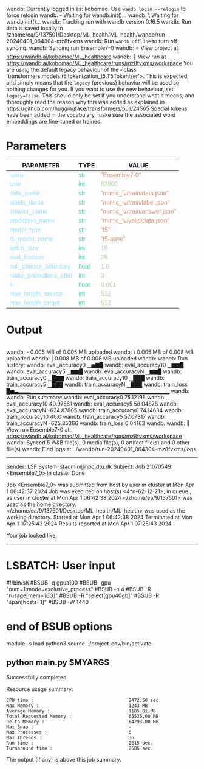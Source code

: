 wandb: Currently logged in as: kobomao. Use `wandb login --relogin` to force relogin
wandb: - Waiting for wandb.init()...wandb: \ Waiting for wandb.init()...wandb: Tracking run with wandb version 0.16.5
wandb: Run data is saved locally in /zhome/ea/9/137501/Desktop/ML_health/ML_health/wandb/run-20240401_064304-mz8fvxms
wandb: Run `wandb offline` to turn off syncing.
wandb: Syncing run Ensemble7-0
wandb: ⭐️ View project at https://wandb.ai/kobomao/ML_healthcare
wandb: 🚀 View run at https://wandb.ai/kobomao/ML_healthcare/runs/mz8fvxms/workspace
You are using the default legacy behaviour of the <class 'transformers.models.t5.tokenization_t5.T5Tokenizer'>. This is expected, and simply means that the `legacy` (previous) behavior will be used so nothing changes for you. If you want to use the new behaviour, set `legacy=False`. This should only be set if you understand what it means, and thoroughly read the reason why this was added as explained in https://github.com/huggingface/transformers/pull/24565
Special tokens have been added in the vocabulary, make sure the associated word embeddings are fine-tuned or trained.

<style>
c { color: #9cdcfe; font-family: 'Verdana', sans-serif;} /* VARIABLE */
d { color: #4EC9B0; font-family: 'Verdana', sans-serif;} /* CLASS */
e { color: #569cd6; font-family: 'Verdana', sans-serif;} /* BOOL */
f { color: #b5cea8; font-family: 'Verdana', sans-serif;} /* NUMBERS */
j { color: #ce9178; font-family: 'Verdana', sans-serif;} /* STRING */
k { font-family: 'Verdana', sans-serif;} /* SYMBOLS */
</style>

# Parameters

| PARAMETER         | TYPE              | VALUE             |
|-------------------|-------------------|-------------------|
| <c>name</c>       | <d>str</d>        | <j>"Ensemble7-0"</j> |
| <c>time</c>       | <d>int</d>        | <f>82800</f>      |
| <c>data_name</c>  | <d>str</d>        | <j>"mimic_iv/train/data.json"</j> |
| <c>labels_name</c>| <d>str</d>        | <j>"mimic_iv/train/label.json"</j> |
| <c>answer_name</c>| <d>str</d>        | <j>"mimic_iv/train/answer.json"</j> |
| <c>prediction_name</c>| <d>str</d>        | <j>"mimic_iv/valid/data.json"</j> |
| <c>model_type</c> | <d>str</d>        | <j>"t5"</j>       |
| <c>t5_model_name</c>| <d>str</d>        | <j>"t5-base"</j>  |
| <c>batch_size</c> | <d>int</d>        | <f>16</f>         |
| <c>eval_fraction</c>| <d>int</d>        | <f>25</f>         |
| <c>null_chance_boundary</c>| <d>float</d>      | <f>1.0</f>        |
| <c>make_predictions_after</c>| <d>int</d>        | <f>3</f>          |
| <c>lr</c>         | <d>float</d>      | <f>0.001</f>      |
| <c>max_length_source</c>| <d>int</d>        | <f>512</f>        |
| <c>max_length_target</c>| <d>int</d>        | <f>512</f>        |

# Output

```
```
wandb: - 0.005 MB of 0.005 MB uploadedwandb: \ 0.005 MB of 0.008 MB uploadedwandb: | 0.008 MB of 0.008 MB uploadedwandb: 
wandb: Run history:
wandb:   eval_accuracy0 ▁▅▇█
wandb:  eval_accuracy10 ▁▆▆█
wandb:   eval_accuracy5 ▁▆▆█
wandb:   eval_accuracyN ▁▆▆█
wandb:  train_accuracy0 ▁█▇▇
wandb: train_accuracy10 ▁███
wandb:  train_accuracy5 ▁███
wandb:  train_accuracyN ▁███
wandb:       train_loss █▅▃▂▂▂▁▁▁▁▁▁▁▁▁▁▁▁▁▁▁▁▁▁▁▁▁▁▁▁▁▁▁▁▁▁▁▁▁▁
wandb: 
wandb: Run summary:
wandb:   eval_accuracy0 75.12195
wandb:  eval_accuracy10 40.97561
wandb:   eval_accuracy5 58.04878
wandb:   eval_accuracyN -624.87805
wandb:  train_accuracy0 74.14634
wandb: train_accuracy10 40.0
wandb:  train_accuracy5 57.07317
wandb:  train_accuracyN -625.85366
wandb:       train_loss 0.04163
wandb: 
wandb: 🚀 View run Ensemble7-0 at: https://wandb.ai/kobomao/ML_healthcare/runs/mz8fvxms/workspace
wandb: Synced 5 W&B file(s), 0 media file(s), 0 artifact file(s) and 0 other file(s)
wandb: Find logs at: ./wandb/run-20240401_064304-mz8fvxms/logs

------------------------------------------------------------
Sender: LSF System <lsfadmin@hpc.dtu.dk>
Subject: Job 21070549: <Ensemble7_0> in cluster <dcc> Done

Job <Ensemble7_0> was submitted from host <n-62-30-1> by user <s183914> in cluster <dcc> at Mon Apr  1 06:42:37 2024
Job was executed on host(s) <4*n-62-12-21>, in queue <gpua100>, as user <s183914> in cluster <dcc> at Mon Apr  1 06:42:38 2024
</zhome/ea/9/137501> was used as the home directory.
</zhome/ea/9/137501/Desktop/ML_health/ML_health> was used as the working directory.
Started at Mon Apr  1 06:42:38 2024
Terminated at Mon Apr  1 07:25:43 2024
Results reported at Mon Apr  1 07:25:43 2024

Your job looked like:

------------------------------------------------------------
# LSBATCH: User input
#!/bin/sh
#BSUB -q gpua100
#BSUB -gpu "num=1:mode=exclusive_process"
#BSUB -n 4
#BSUB -R "rusage[mem=16G]"
#BSUB -R "select[gpu40gb]"
#BSUB -R "span[hosts=1]"
#BSUB -W 1440
# end of BSUB options
module -s load python3
source ../project-env/bin/activate

python main.py $MYARGS
------------------------------------------------------------

Successfully completed.

Resource usage summary:

    CPU time :                                   2472.50 sec.
    Max Memory :                                 1243 MB
    Average Memory :                             1185.81 MB
    Total Requested Memory :                     65536.00 MB
    Delta Memory :                               64293.00 MB
    Max Swap :                                   -
    Max Processes :                              6
    Max Threads :                                36
    Run time :                                   2615 sec.
    Turnaround time :                            2586 sec.

The output (if any) is above this job summary.

